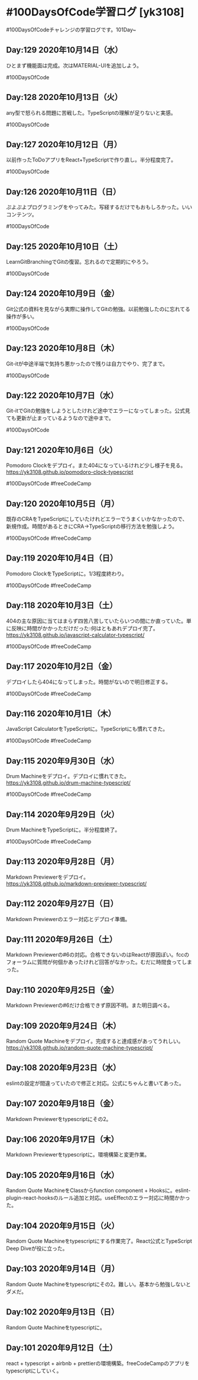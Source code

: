 # #100DaysOfCode学習ログ [yk3108]

\#100DaysOfCodeチャレンジの学習ログです。101Day~

## Day:129 2020年10月14日（水）

ひとまず機能面は完成。次はMATERIAL-UIを追加しよう。

\#100DaysOfCode

## Day:128 2020年10月13日（火）

any型で怒られる問題に苦戦した。TypeScriptの理解が足りないと実感。

\#100DaysOfCode

## Day:127 2020年10月12日（月）

以前作ったToDoアプリをReact+TypeScriptで作り直し。半分程度完了。

\#100DaysOfCode

## Day:126 2020年10月11日（日）

ぷよぷよプログラミングをやってみた。写経するだけでもおもしろかった。いいコンテンツ。

\#100DaysOfCode

## Day:125 2020年10月10日（土）

LearnGitBranchingでGitの復習。忘れるので定期的にやろう。

\#100DaysOfCode

## Day:124 2020年10月9日（金）

Git公式の資料を見ながら実際に操作してGitの勉強。以前勉強したのに忘れてる操作が多い。

\#100DaysOfCode

## Day:123 2020年10月8日（木）

Git-itが中途半端で気持ち悪かったので残りは自力でやり、完了まで。

\#100DaysOfCode

## Day:122 2020年10月7日（水）

Git-itでGitの勉強をしようとしたけれど途中でエラーになってしまった。公式見ても更新が止まっているようなので途中まで。

\#100DaysOfCode

## Day:121 2020年10月6日（火）

Pomodoro Clockをデプロイ。また404になっているけれど少し様子を見る。  
<https://yk3108.github.io/pomodoro-clock-typescript>

\#100DaysOfCode \#freeCodeCamp

## Day:120 2020年10月5日（月）

既存のCRAをTypeScriptにしていたけれどエラーでうまくいかなかったので、新規作成。時間があるときにCRA→TypeScriptの移行方法を勉強しよう。

\#100DaysOfCode \#freeCodeCamp

## Day:119 2020年10月4日（日）

Pomodoro ClockをTypeScriptに。1/3程度終わり。

\#100DaysOfCode \#freeCodeCamp

## Day:118 2020年10月3日（土）

404の主な原因に当てはまらず四苦八苦していたらいつの間にか直っていた。単に反映に時間がかかっただけだった💧何はともあれデプロイ完了。  
<https://yk3108.github.io/javascript-calculator-typescript/>

\#100DaysOfCode \#freeCodeCamp

## Day:117 2020年10月2日（金）

デプロイしたら404になってしまった。時間がないので明日修正する。

\#100DaysOfCode \#freeCodeCamp

## Day:116 2020年10月1日（木）

JavaScript CalculatorをTypeScriptに。TypeScriptにも慣れてきた。

\#100DaysOfCode \#freeCodeCamp

## Day:115 2020年9月30日（水）

Drum Machineをデプロイ。デプロイに慣れてきた。  
<https://yk3108.github.io/drum-machine-typescript/>

\#100DaysOfCode \#freeCodeCamp

## Day:114 2020年9月29日（火）

Drum MachineをTypeScriptに。半分程度終了。

\#100DaysOfCode \#freeCodeCamp

## Day:113 2020年9月28日（月）

Markdown Previewerをデプロイ。  
<https://yk3108.github.io/markdown-previewer-typescript/>

## Day:112 2020年9月27日（日）

Markdown Previewerのエラー対応とデプロイ準備。

## Day:111 2020年9月26日（土）

Markdown Previewerの#6の対応。合格できないのはReactが原因ぽい。fccのフォーラムに質問が何個かあったけれど回答がなかった。むだに時間食ってしまった。

## Day:110 2020年9月25日（金）

Markdown Previewerの#6だけ合格できず原因不明。また明日調べる。

## Day:109 2020年9月24日（木）

Random Quote Machineをデプロイ。完成すると達成感があってうれしい。  
<https://yk3108.github.io/random-quote-machine-typescript/>

## Day:108 2020年9月23日（水）

eslintの設定が間違っていたので修正と対応。公式にちゃんと書いてあった。

## Day:107 2020年9月18日（金）

Markdown Previewerをtypescriptにその2。

## Day:106 2020年9月17日（木）

Markdown Previewerをtypescriptに。環境構築と変更作業。

## Day:105 2020年9月16日（水）

Random Quote MachineをClassからfunction component + Hooksに。eslint-plugin-react-hooksのルール追加と対応。useEffectのエラー対応に時間かかった。

## Day:104 2020年9月15日（火）

Random Quote Machineをtypescriptにする作業完了。React公式とTypeScript Deep Diveが役に立った。

## Day:103 2020年9月14日（月）

Random Quote Machineをtypescriptにその2。難しい。基本から勉強しないとダメだ。

## Day:102 2020年9月13日（日）

Random Quote Machineをtypescriptに。

## Day:101 2020年9月12日（土）

react + typescript + airbnb + prettierの環境構築。freeCodeCampのアプリをtypescriptにしていく。
